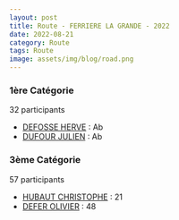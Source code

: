 ```yaml
---
layout: post
title: Route - FERRIERE LA GRANDE - 2022
date: 2022-08-21
category: Route
tags: Route
image: assets/img/blog/road.png
---
```


### 1ère Catégorie
32 participants
- [DEFOSSE HERVE](https://teamspecializedlille.cc/coureurs/defosseherve) : Ab
- [DUFOUR JULIEN](https://teamspecializedlille.cc/coureurs/dufourjulien) : Ab

### 3ème Catégorie
57 participants
- [HUBAUT CHRISTOPHE](https://teamspecializedlille.cc/coureurs/hubautchristophe) : 21
- [DEFER OLIVIER](https://teamspecializedlille.cc/coureurs/deferolivier) : 48
